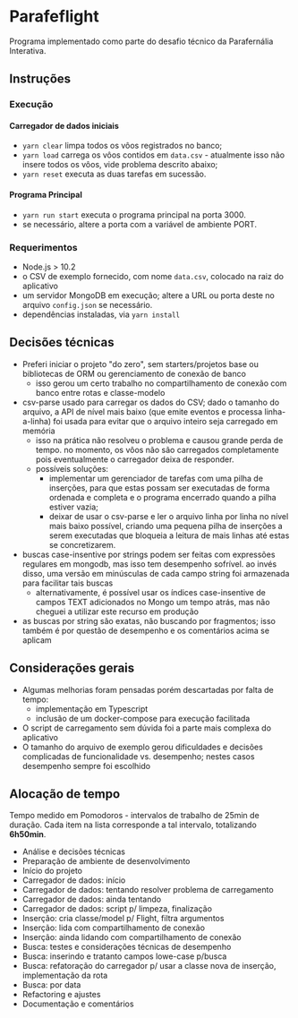 # Parafeflight

Programa implementado como parte do desafio técnico da Parafernália Interativa.

## Instruções

### Execução

#### Carregador de dados iniciais
- `yarn clear` limpa todos os vôos registrados no banco;
- `yarn load` carrega os vôos contidos em `data.csv` -  atualmente isso não insere todos os vôos, vide problema descrito abaixo;
- `yarn reset` executa as duas tarefas em sucessão.

#### Programa Principal
- `yarn run start` executa o programa principal na porta 3000.
- se necessário, altere a porta com a variável de ambiente PORT.

### Requerimentos
- Node.js > 10.2
- o CSV de exemplo fornecido, com nome `data.csv`, colocado na raiz do aplicativo
- um servidor MongoDB em execução; altere a URL ou porta deste no arquivo `config.json` se necessário.
- dependências instaladas, via `yarn install`

## Decisões técnicas
- Preferi iniciar o projeto "do zero", sem starters/projetos base ou bibliotecas de ORM ou gerenciamento de conexão de banco
  - isso gerou um certo trabalho no compartilhamento de conexão com banco entre rotas e classe-modelo 
- csv-parse usado para carregar os dados do CSV; dado o tamanho do arquivo, a API de nível mais baixo (que emite eventos e processa linha-a-linha) foi usada para evitar que o arquivo inteiro seja carregado em memória
  - isso na prática não resolveu o problema e causou grande perda de tempo. no momento, os vôos não são carregados completamente pois eventualmente o carregador deixa de responder.
  - possíveis soluções:
    - implementar um gerenciador de tarefas com uma pilha de inserções, para que estas possam ser executadas de forma ordenada e completa e o programa encerrado quando a pilha estiver vazia;
    - deixar de usar o csv-parse e ler o arquivo linha por linha no nível mais baixo possível, criando uma pequena pilha de inserções a serem executadas que bloqueia a leitura de mais linhas até estas se concretizarem.
- buscas case-insentive por strings podem ser feitas com expressões regulares em mongodb, mas isso tem desempenho sofrível. ao invés disso, uma versão em minúsculas de cada campo string foi armazenada para facilitar tais buscas
  - alternativamente, é possível usar os índices case-insentive de campos TEXT adicionados no Mongo um tempo atrás, mas não cheguei a utilizar este recurso em produção
- as buscas por string são exatas, não buscando por fragmentos; isso também é por questão de desempenho e os comentários acima se aplicam

## Considerações gerais
- Algumas melhorias foram pensadas porém descartadas por falta de tempo:
  - implementação em Typescript
  - inclusão de um docker-compose para execução facilitada
- O script de carregamento sem dúvida foi a parte mais complexa do aplicativo
- O tamanho do arquivo de exemplo gerou dificuldades e decisões complicadas de funcionalidade vs. desempenho; nestes casos desempenho sempre foi escolhido

## Alocação de tempo
Tempo medido em Pomodoros - intervalos de trabalho de 25min de duração. Cada item na lista corresponde a tal intervalo, totalizando **6h50min**.


- Análise e decisões técnicas
- Preparação de ambiente de desenvolvimento
- Início do projeto
- Carregador de dados: início
- Carregador de dados: tentando resolver problema de carregamento
- Carregador de dados: ainda tentando
- Carregador de dados: script p/ limpeza, finalização
- Inserção: cria classe/model p/ Flight, filtra argumentos
- Inserção: lida com compartilhamento de conexão
- Inserção: ainda lidando com compartilhamento de conexão
- Busca: testes e considerações técnicas de desempenho
- Busca: inserindo e tratanto campos lowe-case p/busca
- Busca: refatoração do carregador p/ usar a classe nova de inserção, implementação da rota
- Busca: por data
- Refactoring e ajustes
- Documentação e comentários
